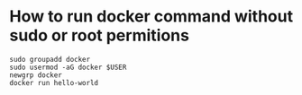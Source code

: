 # How to run docker command without sudo or root permitions

```
sudo groupadd docker
sudo usermod -aG docker $USER
newgrp docker
docker run hello-world
```